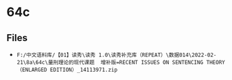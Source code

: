 # 64c

## Files

- `F:/中文语料库/【01】读秀\读秀 1.0\读秀补充库（REPEAT）\数据014\2022-02-21\8a\64c\量刑理论的现代课题  增补版=RECENT ISSUES ON SENTENCING THEORY（ENLARGED EDITION）_14113971.zip`
